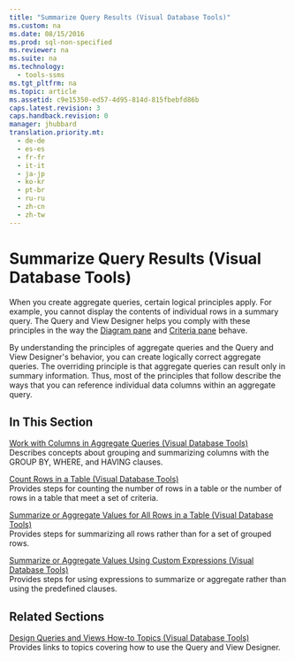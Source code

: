 ```yaml
---
title: "Summarize Query Results (Visual Database Tools)"
ms.custom: na
ms.date: 08/15/2016
ms.prod: sql-non-specified
ms.reviewer: na
ms.suite: na
ms.technology: 
  - tools-ssms
ms.tgt_pltfrm: na
ms.topic: article
ms.assetid: c9e15350-ed57-4d95-814d-815fbebfd86b
caps.latest.revision: 3
caps.handback.revision: 0
manager: jhubbard
translation.priority.mt: 
  - de-de
  - es-es
  - fr-fr
  - it-it
  - ja-jp
  - ko-kr
  - pt-br
  - ru-ru
  - zh-cn
  - zh-tw
---
```

# Summarize Query Results (Visual Database Tools)
When you create aggregate queries, certain logical principles apply. For example, you cannot display the contents of individual rows in a summary query. The Query and View Designer helps you comply with these principles in the way the [Diagram pane](../content/Diagram-Pane--Visual-Database-Tools-.md) and [Criteria pane](../content/Criteria-Pane--Visual-Database-Tools-.md) behave.  
  
By understanding the principles of aggregate queries and the Query and View Designer's behavior, you can create logically correct aggregate queries. The overriding principle is that aggregate queries can result only in summary information. Thus, most of the principles that follow describe the ways that you can reference individual data columns within an aggregate query.  
  
## In This Section  
[Work with Columns in Aggregate Queries &#40;Visual Database Tools&#41;](../content/Work-with-Columns-in-Aggregate-Queries--Visual-Database-Tools-.md)  
Describes concepts about grouping and summarizing columns with the GROUP BY, WHERE, and HAVING clauses.  
  
[Count Rows in a Table &#40;Visual Database Tools&#41;](../content/Count-Rows-in-a-Table--Visual-Database-Tools-.md)  
Provides steps for counting the number of rows in a table or the number of rows in a table that meet a set of criteria.  
  
[Summarize or Aggregate Values for All Rows in a Table &#40;Visual Database Tools&#41;](../content/Summarize-or-Aggregate-Values-for-All-Rows-in-a-Table--Visual-Database-Tools-.md)  
Provides steps for summarizing all rows rather than for a set of grouped rows.  
  
[Summarize or Aggregate Values Using Custom Expressions &#40;Visual Database Tools&#41;](../content/Summarize-or-Aggregate-Values-Using-Custom-Expressions--Visual-Database-Tools-.md)  
Provides steps for using expressions to summarize or aggregate rather than using the predefined clauses.  
  
## Related Sections  
[Design Queries and Views How-to Topics &#40;Visual Database Tools&#41;](../content/Design-Queries-and-Views-How-to-Topics--Visual-Database-Tools-.md)  
Provides links to topics covering how to use the Query and View Designer.  
  
